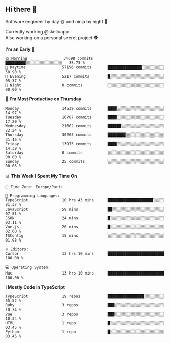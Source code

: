## Hi there 👋

Software engineer by day 🌞 and ninja by night 🌝

Currently working @skelloapp <br>
Also working on a personal secret project 🕵️

<!--START_SECTION:waka-->
**I'm an Early 🐤** 

```text
🌞 Morning                34698 commits       █████████░░░░░░░░░░░░░░░░   35.73 % 
🌆 Daytime                57196 commits       ███████████████░░░░░░░░░░   58.90 % 
🌃 Evening                5217 commits        █░░░░░░░░░░░░░░░░░░░░░░░░   05.37 % 
🌙 Night                  0 commits           ░░░░░░░░░░░░░░░░░░░░░░░░░   00.00 % 
```
📅 **I'm Most Productive on Thursday** 

```text
Monday                   14539 commits       ████░░░░░░░░░░░░░░░░░░░░░   14.97 % 
Tuesday                  16707 commits       ████░░░░░░░░░░░░░░░░░░░░░   17.20 % 
Wednesday                21602 commits       ██████░░░░░░░░░░░░░░░░░░░   22.24 % 
Thursday                 30263 commits       ████████░░░░░░░░░░░░░░░░░   31.16 % 
Friday                   13975 commits       ████░░░░░░░░░░░░░░░░░░░░░   14.39 % 
Saturday                 0 commits           ░░░░░░░░░░░░░░░░░░░░░░░░░   00.00 % 
Sunday                   25 commits          ░░░░░░░░░░░░░░░░░░░░░░░░░   00.03 % 
```


📊 **This Week I Spent My Time On** 

```text
🕑︎ Time Zone: Europe/Paris

💬 Programming Languages: 
TypeScript               10 hrs 43 mins      ████████████████████░░░░░   81.37 % 
JavaScript               59 mins             ██░░░░░░░░░░░░░░░░░░░░░░░   07.51 % 
JSON                     24 mins             █░░░░░░░░░░░░░░░░░░░░░░░░   03.11 % 
Vue.js                   20 mins             █░░░░░░░░░░░░░░░░░░░░░░░░   02.60 % 
TSConfig                 15 mins             ░░░░░░░░░░░░░░░░░░░░░░░░░   01.98 % 

🔥 Editors: 
Cursor                   13 hrs 10 mins      █████████████████████████   100.00 % 

💻 Operating System: 
Mac                      13 hrs 10 mins      █████████████████████████   100.00 % 
```

**I Mostly Code in TypeScript** 

```text
TypeScript               19 repos            ████████████████░░░░░░░░░   65.52 % 
Ruby                     3 repos             ███░░░░░░░░░░░░░░░░░░░░░░   10.34 % 
Vue                      3 repos             ███░░░░░░░░░░░░░░░░░░░░░░   10.34 % 
HTML                     1 repo              █░░░░░░░░░░░░░░░░░░░░░░░░   03.45 % 
Python                   1 repo              █░░░░░░░░░░░░░░░░░░░░░░░░   03.45 % 
```




<!--END_SECTION:waka-->

<!--
**antoinelncl/antoinelncl** is a ✨ _special_ ✨ repository because its `README.md` (this file) appears on your GitHub profile.

Here are some ideas to get you started:

- 🔭 I’m currently working on ...
- 🌱 I’m currently learning ...
- 👯 I’m looking to collaborate on ...
- 🤔 I’m looking for help with ...
- 💬 Ask me about ...
- 📫 How to reach me: ...
- 😄 Pronouns: ...
- ⚡ Fun fact: ...
-->
